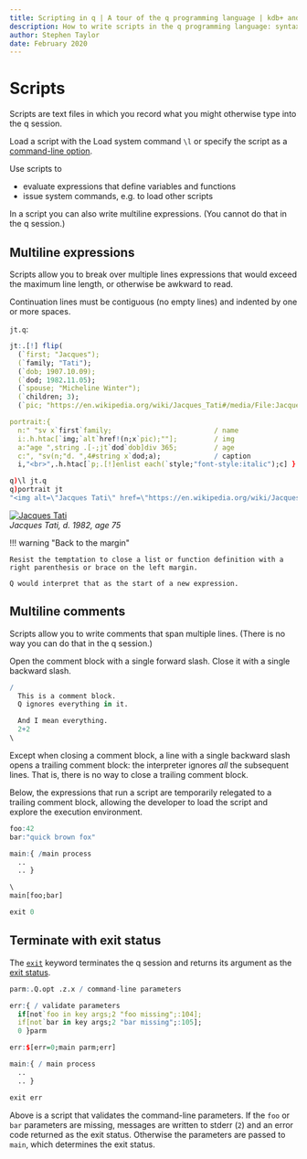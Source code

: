```yaml
---
title: Scripting in q | A tour of the q programming language | kdb+ and q documentation
description: How to write scripts in the q programming language: syntax, indentation, comments and return codes
author: Stephen Taylor
date: February 2020
---
```

# Scripts




Scripts are text files in which you record what you might otherwise type into the q session. 

Load a script with the Load system command `\l` or specify the script as a [command-line option](session.md#command-line-options).

Use scripts to 

-   evaluate expressions that define variables and functions
-   issue system commands, e.g. to load other scripts

In a script you can also write multiline expressions. 
(You cannot do that in the q session.)


## Multiline expressions

Scripts allow you to break over multiple lines expressions that would exceed the maximum line length, or otherwise be awkward to read. 

Continuation lines must be contiguous (no empty lines) and indented by one or more spaces.

`jt.q`:

```q
jt:.[!] flip(
  (`first; "Jacques");
  (`family; "Tati");
  (`dob; 1907.10.09);
  (`dod; 1982.11.05);
  (`spouse; "Micheline Winter");
  (`children; 3);
  (`pic; "https://en.wikipedia.org/wiki/Jacques_Tati#/media/File:Jacques_Tati.jpg") )

portrait:{
  n:" "sv x`first`family;                         / name
  i:.h.htac[`img;`alt`href!(n;x`pic);""];         / img
  a:"age ",string .[-;jt`dod`dob]div 365;         / age
  c:", "sv(n;"d. ",4#string x`dod;a);             / caption
  i,"<br>",.h.htac[`p;.[!]enlist each(`style;"font-style:italic");c] }
```

```q
q)\l jt.q
q)portrait jt
"<img alt=\"Jacques Tati\" href=\"https://en.wikipedia.org/wiki/Jacques_Tati#..
```

[![Jacques Tati](img/jacques-tati.jpg)](https://en.wikipedia.org/wiki/Jacques_Tati#/media/File:Jacques_Tati.jpg "Wikipedia")
<br>
_Jacques Tati, d. 1982, age 75_


!!! warning "Back to the margin"

    Resist the temptation to close a list or function definition with a right parenthesis or brace on the left margin.

    Q would interpret that as the start of a new expression.


## Multiline comments

Scripts allow you to write comments that span multiple lines. 
(There is no way you can do that in the q session.)

Open the comment block with a single forward slash.
Close it with a single backward slash. 

```q
/
  This is a comment block.
  Q ignores everything in it.

  And I mean everything.
  2+2
\
```

Except when closing a comment block, a line with a single backward slash opens a trailing comment block: the interpreter ignores _all_ the subsequent lines. That is, there is no way to close a trailing comment block. 

Below, the expressions that run a script are temporarily relegated to a trailing comment block, allowing the developer to load the script and explore the execution environment.

```q
foo:42
bar:"quick brown fox"

main:{ /main process
  ..
  .. }

\
main[foo;bar]

exit 0
```


## Terminate with exit status

The [`exit`](../../ref/exit.md) keyword terminates the q session and returns its argument as the [exit status](https://en.wikipedia.org/wiki/Exit_status "Wikipedia").

```q
parm:.Q.opt .z.x / command-line parameters

err:{ / validate parameters
  if[not`foo in key args;2 "foo missing";:104];
  if[not`bar in key args;2 "bar missing";:105];
  0 }parm

err:$[err=0;main parm;err]

main:{ / main process
  .. 
  .. }

exit err
```

Above is a script that validates the command-line parameters. If the `foo` or `bar` parameters are missing, messages are written to stderr (`2`) and an error code returned as the exit status. Otherwise the parameters are passed to `main`, which determines the exit status.

